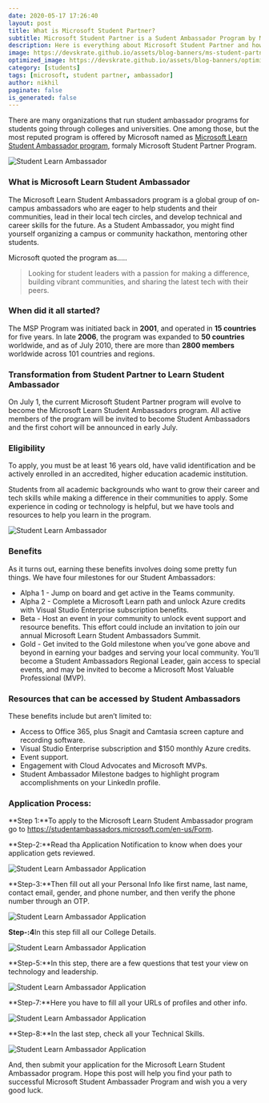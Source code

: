 ```yaml
---
date: 2020-05-17 17:26:40
layout: post
title: What is Microsoft Student Partner?
subtitle: Microsoft Student Partner is a Sudent Ambassador Program by Microsoft
description: Here is everything about Microsoft Student Partner and how to apply for it?
image: https://devskrate.github.io/assets/blog-banners/ms-student-partner.webp
optimized_image: https://devskrate.github.io/assets/blog-banners/optimized/ms-student-partner.webp
category: [students]
tags: [microsoft, student partner, ambassador]
author: nikhil
paginate: false
is_generated: false
---
```


There are many organizations that run student ambassador programs for students going through colleges and universities. One among those, but the most reputed program is offered by Microsoft named as <a href="https://studentambassadors.microsoft.com/en-us" target="_blank">Microsoft Learn Student Ambassador program</a>, formaly Microsoft Student Partner Program.

<img src="https://devskrate.github.io/assets/images/microsoft/student-partner-intro.jpg" alt="Student Learn Ambassador" title="Student Learn Ambassador">

### What is Microsoft Learn Student Ambassador

The Microsoft Learn Student Ambassadors program is a global group of on-campus ambassadors who are eager to help students and their communities, lead in their local tech circles, and develop technical and career skills for the future. As a Student Ambassador, you might find yourself organizing a campus or community hackathon, mentoring other students.

Microsoft quoted the program as.....

> Looking for student leaders with a passion for making a difference, building vibrant communities, and sharing the latest tech with their peers.

### When did it all started?

The MSP Program was initiated back in **2001**, and operated in **15 countries** for five years. In late **2006**, the program was expanded to **50 countries** worldwide, and as of July 2010, there are more than **2800 members** worldwide across 101 countries and regions.

### Transformation from Student Partner to Learn Student Ambassador

On July 1, the current Microsoft Student Partner program will evolve to become the Microsoft Learn Student Ambassadors program. All active members of the program will be invited to become Student Ambassadors and the first cohort will be announced in early July.

### Eligibility

To apply, you must be at least 16 years old, have valid identification and be actively enrolled in an accredited, higher education academic institution.

Students from all academic backgrounds who want to grow their career and tech skills while making a difference in their communities to apply. Some experience in coding or technology is helpful, but we have tools and resources to help you learn in the program.

<img src="https://devskrate.github.io/assets/images/microsoft/student-partner-works.webp" alt="Student Learn Ambassador" title="Student Learn Ambassador">

### Benefits

As it turns out, earning these benefits involves doing some pretty fun things. We have four milestones for our Student Ambassadors:

- Alpha 1 - Jump on board and get active in the Teams community.
- Alpha 2 - Complete a Microsoft Learn path and unlock Azure credits with Visual Studio Enterprise subscription benefits.
- Beta - Host an event in your community to unlock event support and resource benefits. This effort could include an invitation to join our annual Microsoft Learn Student Ambassadors Summit.
- Gold - Get invited to the Gold milestone when you’ve gone above and beyond in earning your badges and serving your local community. You’ll become a Student Ambassadors Regional Leader, gain access to special events, and may be invited to become a Microsoft Most Valuable Professional (MVP).

### Resources that can be accessed by Student Ambassadors

These benefits include but aren’t limited to:

- Access to Office 365, plus Snagit and Camtasia screen capture and recording software.
- Visual Studio Enterprise subscription and \$150 monthly Azure credits.
- Event support.
- Engagement with Cloud Advocates and Microsoft MVPs.
- Student Ambassador Milestone badges to highlight program accomplishments on your LinkedIn profile.

### Application Process:

**Step 1:**To apply to the Microsoft Learn Student Ambassador program go to <a href="https://studentambassadors.microsoft.com/en-us/Form" target="_blank">https://studentambassadors.microsoft.com/en-us/Form</a>.

**Step-2:**Read tha Application Notification to know when does your application gets reviewed.

<img src="https://devskrate.github.io/assets/images/microsoft/msp-apply-1.webp" alt="Student Learn Ambassador Application" title="Student Learn Ambassador Application">

**Step-3:**Then fill out all your Personal Info like first name, last name, contact email, gender, and phone number, and then verify the phone number through an OTP.

<img src="https://devskrate.github.io/assets/images/microsoft/msp-apply-2.webp" alt="Student Learn Ambassador Application" title="Student Learn Ambassador Application">

**Step-:4**In this step fill all our College Details.

<img src="https://devskrate.github.io/assets/images/microsoft/msp-apply-3.webp" alt="Student Learn Ambassador Application" title="Student Learn Ambassador Application">

**Step-5:**In this step, there are a few questions that test your view on technology and leadership.

<img src="https://devskrate.github.io/assets/images/microsoft/msp-apply-4.webp" alt="Student Learn Ambassador Application" title="Student Learn Ambassador Application">

**Step-7:**Here you have to fill all your URLs of profiles and other info.

<img src="https://devskrate.github.io/assets/images/microsoft/msp-apply-5.webp" alt="Student Learn Ambassador Application" title="Student Learn Ambassador Application">

**Step-8:**In the last step, check all your Technical Skills.

<img src="https://devskrate.github.io/assets/images/microsoft/msp-apply-6.webp" alt="Student Learn Ambassador Application" title="Student Learn Ambassador Application">

And, then submit your application for the Microsoft Learn Student Ambassador program. Hope this post will help you find your path to successful Microsoft Student Ambassader Program and wish you a very good luck.
